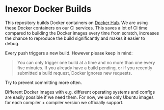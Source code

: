 # Inexor Docker Builds

This repository builds Docker containers on [Docker Hub](https://hub.docker.com/r/inexorgame/ci-docker/). We are using these Docker containers on our CI services. This saves a lot of CI time compared to building the Docker images every time from scratch, increases the chance to reproduce the build significantly and makes it easier to debug.

Every push triggers a new build. However please keep in mind:

> You can only trigger one build at a time and no more than one every five minutes. If you already have a build pending, or if you recently submitted a build request, Docker ignores new requests.

Try to prevent committing more often.

Different Docker images with e.g. different operating systems and configs are easily possible if we need them. For now, we use only Ubuntu images for each compiler + compiler version we officially support.
